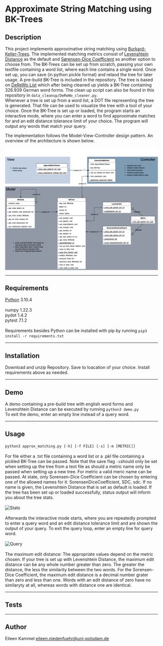 # Approximate String Matching using BK-Trees



## Description

This project implements approximative string matching using [Burkard-Keller-Trees](https://en.wikipedia.org/wiki/BK-tree). The implemented matching metrics consist of [Levenshtein Distance](https://en.wikipedia.org/wiki/Levenshtein_distance) as the default and [Sørensen-Dice Coefficient](https://en.wikipedia.org/wiki/S%C3%B8rensen%E2%80%93Dice_coefficient) as another option to choose from. The BK-Trees can be set up from scratch, passing your own textfile containing a word list, where each line contains a single word. Once set up, you can save (in python pickle format) and relaod the tree for later usage. A pre-build BK-Tree is included in the repository. The tree is based on [DeReWo List](https://www.ids-mannheim.de/digspra/kl/projekte/methoden/derewo/) which after being cleaned up yields a BK-Tree containing 326.939 German word forms. The clean up script can also be found in this repository in ```data_cleanup/DeReWo_cleaner.py```.
\
Whenever a tree is set up from a word list, a DOT file representing the tree is generated. That file can be used to visualize the tree with a tool of your choice.
Once the BK-Tree is set up or loaded, the program starts an interactive mode, where you can enter a word to find approximate matches for and an edit distance tolerance limit of your choice. The program will output any words that match your query.

The implementation follows the Model-View-Controller design pattern. An overview of the architecture is shown below.


![Architecture](resources/ApproxMatching.png?raw=true "Approximate String Matching using BK-Trees in MVC design pattern.")

***
## Requirements
[Python](https://www.python.org/downloads/) 3.10.4
\
\
numpy 1.22.3\
pydot 1.4.2\
pytest 7.1.2\
\
Requirements besides Python can be installed with pip by running
```pip3 install -r requirements.txt```
***
## Installation
Download and unzip Repository. Save to loacation of your choice. Install requirements above as needed. 
***
## Demo
A demo containing a pre-build tree with english word forms and Levenshtein Distance can be executed by running
```python3 demo.py```
\
To exit the demo, enter an empty line instead of a query word.
***
## Usage
```python3 approx_matching.py [-h] [-f FILE] [-s] [-m [METRIC]]```\
\
For file either a .txt file containing a word list or a .pkl file containing a pickled BK-Tree can be passed. Note that the save flag ```-s```should only be set when setting up the tree from a text file as should a metric name only be passed when setting up a new tree. For metric a valid meric name can be passed. At state, only Sorensen-Dice Coefficient can be chosen by entering one of the allowed names for it: SorensenDiceCoefficient, SDC, sdc. If no name is given, the Levenshtein Distance that is set as default is loaded. If the tree has been set up or loaded successfully, status output will inform you about the tree stats.\
\
![Stats](resources/stats_output.png?raw=true "Stats output.")\
\
Afterwards the interactive mode starts, where you are repeatedly prompted to enter a query word and an edit distance tolerance limit and are shown the output of your query. To exit the query loop, enter an empty line for query word.\
\
![Query](resources/query_loop.png?raw=true "Query Loop.")\
\
The maximum edit distance: The appropriate values depend on the metric chosen. If your tree is set up with Levenshtein Distance, the maximum edit distance can be any whole number greater than zero. The greater the distance, the less the similarity between the two words. For the Sorensen-Dice Coefficient, the maximum edit distance is a decimal number grater than zero and less than one. Words with an edit distance of zero have no similaryty at all, whereas words with distance one are identical.

***
## Tests
***
## Author
Eileen Kammel eileen.niedenfuehr@uni-potsdam.de